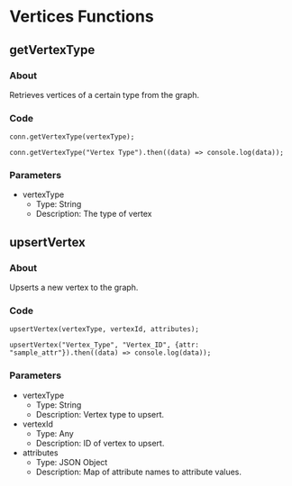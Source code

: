 # Vertices Functions

## getVertexType

### About
Retrieves vertices of a certain type from the graph.

### Code
```
conn.getVertexType(vertexType);
```
```
conn.getVertexType("Vertex Type").then((data) => console.log(data));
```

### Parameters

- vertexType
    - Type: String
    - Description: The type of vertex

## upsertVertex

### About
Upserts a new vertex to the graph.

### Code
```
upsertVertex(vertexType, vertexId, attributes);
```
```
upsertVertex("Vertex_Type", "Vertex_ID", {attr: "sample_attr"}).then((data) => console.log(data));
```

### Parameters

- vertexType
    - Type: String
    - Description: Vertex type to upsert.
- vertexId
    - Type: Any
    - Description: ID of vertex to upsert.
- attributes
    - Type: JSON Object
    - Description: Map of attribute names to attribute values.
